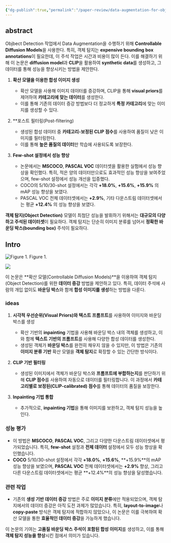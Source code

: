 ```yaml
---
{"dg-publish":true,"permalink":"/paper-review/data-augmentation-for-object-detection-via-controllable-diffusion-models/"}
---
```



## abstract

Objbect Detection 작업에서 Data Augmentation을 수행하기 위해 **Controllable Diffusion Models**을 사용한다.
특히, 객체 탐지는 **expensive bounding box annotations**이 필요한데, 이 주석 작업은 시간과 비용이 많이 든다. 
이를 해결하기 위해 이 논문은 **diffusion model**과 **CLIP**을 활용하여 **synthetic data**를 생성하고, 그 데이터를 통해 성능을 향상시키는 방법을 제안한다.

1. **확산 모델을 이용한 합성 이미지 생성**
   - 확산 모델을 사용해 이미지 데이터를 증강하며, CLIP을 통해 **visual priors**를 제어하여 **카테고리에 맞는 데이터**를 생성한다.
   - 이를 통해 기존의 데이터 증강 방법보다 더 정교하게 **특정 카테고리**에 맞는 이미지를 생성할 수 있다.

2. **포스트 필터링(Post-filtering)
   - 생성된 합성 데이터 중 **카테고리-보정된 CLIP 점수**를 사용하여 품질이 낮은 이미지를 필터링한다. 
   - 이를 통해 **높은 품질의 데이터**만 학습에 사용되도록 보장한다.

3. **Few-shot 설정에서 성능 향상**
   - 논문에서는 **MSCOCO**, **PASCAL VOC** 데이터셋을 활용한 실험에서 성능 향상을 확인했다. 특히, 적은 양의 데이터만으로도 효과적인 성능 향상을 보여주었으며, few-shot 설정에서 성능 개선을 입증했다.
   - COCO의 5/10/30-shot 설정에서는 각각 **+18.0%**, **+15.6%**, **+15.9%** 의 mAP 성능 향상을 보였다.
   - PASCAL VOC 전체 데이터셋에서는 **+2.9%**, 기타 다운스트림 데이터셋에서는 평균 **+12.4%** 의 성능 향상을 보였다.

**객체 탐지(Object Detection)** 모델이 최첨단 성능을 발휘하기 위해서는 **대규모의 다양하고 주석된 데이터셋**이 필요하다. 객체 탐지는 단순히 이미지 분류를 넘어서 **정확한 바운딩 박스(bounding box)** 주석이 필요하다.

## Intro

![Figure 1.](https://i.imgur.com/HWnOvce.png) Figure 1.

![](https://i.imgur.com/uKGGoWf.png)

이 논문은 **확산 모델(Controllable Diffusion Models)**을 이용하여 객체 탐지(Object Detection)를 위한 **데이터 증강** 방법을 제안하고 있다. 특히, 데이터 주석에 사람의 개입 없이도 **바운딩 박스**와 함께 **합성 이미지를 생성**하는 방법을 다룬다.

### ideas

1. **시각적 우선순위(Visual Priors)와 텍스트 프롬프트**를 사용하여 이미지와 바운딩 박스를 생성
   - 확산 기반의 **inpainting** 기법을 사용해 바운딩 박스 내의 객체를 생성하고, 이와 함께 **텍스트 기반의 프롬프트**를 사용해 다양한 합성 데이터를 생성한다.
   - 생성된 객체가 **바운딩 박스**를 완전히 채우지 않을 수 있지만, 이 방법은 기존의 **이미지 분류 기반** 확산 모델을 **객체 탐지**로 확장할 수 있는 간단한 방식이다.

2. **CLIP 기반 필터링**
   - 생성된 이미지에서 객체가 바운딩 박스와 **프롬프트에 부합하는지**를 판단하기 위해 **CLIP 점수**를 사용하여 자동으로 데이터를 필터링합니다. 이 과정에서 **카테고리별로 보정된(CLIP-calibrated) 점수**를 통해 데이터의 품질을 보장한다.

3. **Inpainting 기법 통합**
   - 추가적으로, **inpainting 기법**을 통해 이미지를 보완하고, 객체 탐지 성능을 높인다.

### 성능 평가
- 이 방법은 **MSCOCO**, **PASCAL VOC**, 그리고 다양한 다운스트림 데이터셋에서 평가되었습니다. 특히, **few-shot** 설정과 **전체 데이터** 설정에서 모두 성능 향상을 확인했습니다.
- **COCO** 5/10/30-shot 설정에서 각각 **+18.0%**, **+15.6%**, **+15.9%**의 mAP 성능 향상을 보였으며, **PASCAL VOC** 전체 데이터셋에서는 **+2.9%** 향상, 그리고 다른 다운스트림 데이터셋에서는 평균 **+12.4%**의 성능 향상을 달성했습니다.

### 관련 작업
- 기존의 **생성 기반 데이터 증강** 방법은 주로 **이미지 분류**에만 적용되었으며, 객체 탐지에서의 데이터 증강은 아직 도전 과제가 많았습니다. 특히, **layout-to-image**나 **copy-paste** 방식은 객체 탐지에 적합하지 않았으나, 이 논문은 이를 극복하여 확산 모델을 통한 **효율적인 데이터 증강**을 가능하게 했습니다.

이 논문의 기여는 **고품질 바운딩 박스 주석이 포함된 합성 이미지**를 생성하고, 이를 통해 **객체 탐지 성능을 향상**시킨 점에서 의미가 있습니다.